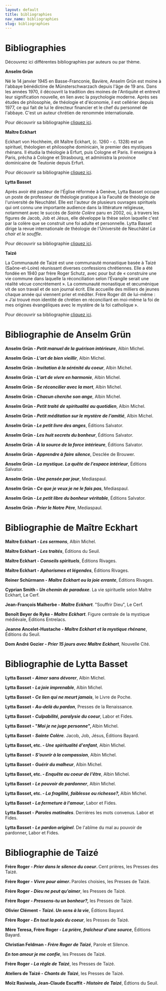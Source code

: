 ```yaml
---
layout: default
title: bibliographies
nav_name: bibliographies
slug: bibliographies
---
```



Bibliographies
==============

Découvrez ici différentes bibliographies par auteurs ou par thème.

<span style="font-weight: bold;">Anselm Grün</span>

Né le 14 janvier 1945 en Basse-Franconie, Bavière, Anselm Grün est moine à l'abbaye bénédictine de Münsterschwarzach depuis l'âge de 19 ans. Dans les années 1970, il découvrit la tradition des moines de l'Antiquité et entrevit leur signification nouvelle, en lien avec la psychologie moderne. Après ses études de philosophie, de théologie et d'économie, il est cellérier depuis 1977, ce qui fait de lui le directeur financier et le chef du personnel de l'abbaye. C'est un auteur chrétien de renommée internationale.

Pour découvrir sa bibliographie [cliquez ici](/anselm-gruen/).

<span style="font-weight: bold;">Maître Eckhart</span>

Eckhart von Hochheim, dit Maître Eckhart, (c. 1260 - c. 1328) est un spirituel, théologien et philosophe dominicain, le premier des mystiques rhénans. Il étudia la théologie à Erfurt, puis Cologne et Paris. Il enseigna à Paris, prêcha à Cologne et Strasbourg, et administra la province dominicaine de Teutonie depuis Erfurt.

Pour découvrir sa bibliographie [cliquez ici](/maitre-eckhart/).

<span style="font-weight: bold;">Lytta Basset</span>

Après avoir été pasteur de l'Église réformée à Genève, Lytta Basset occupe un poste de professeur de théologie pratique à la Faculté de théologie de l'université de Neuchâtel. Elle est l'auteur de plusieurs ouvrages spirituels qui ont connu une importante audience dans la littérature religieuse, notamment avec le succès de *Sainte Colère* paru en 2002, où, à travers les figures de Jacob, Job et Jésus, elle développe la thèse selon laquelle c'est par la colère que se construit une foi adulte et personnelle. Lytta Basset dirige la revue internationale de théologie de l'Université de Neuchâtel *La chair et le souffle*.

Pour découvrir sa bibliographie [cliquez ici](/lytta-basset/).

<span style="font-weight: bold;">Taizé</span>

La Communauté de Taizé <span style="font-weight: bold;"></span>est une communauté monastique basée à Taizé (Saône-et-Loire) réunissant diverses confessions chrétiennes. Elle a été fondée en 1940 par frère Roger Schutz, avec pour but de « construire une vie commune dans laquelle la réconciliation selon l’Évangile serait une réalité vécue concrètement ». La communauté monastique et œcuménique vit de son travail et de son journal écrit. Elle accueille des milliers de jeunes chaque année qui viennent prier et méditer. Frère Roger dit de lui-même : « J’ai trouvé mon identité de chrétien en réconciliant en moi-même la foi de mes origines évangéliques avec le mystère de la foi catholique ».

Pour découvrir sa bibliographie [cliquez ici](/taize/).

Bibliographie de Anselm Grün
============================

<span style="font-weight: bold;">Anselm Grün - <span style="font-style: italic;">Petit manuel de la guérison intérieure</span></span>, Albin Michel.

<span style="font-weight: bold;">Anselm Grün - <span style="font-style: italic;">L'art de bien vieillir</span></span>, Albin Michel.

<span style="font-weight: bold;">Anselm Grün - <span style="font-style: italic;">Invitation à la sérénité du coeur</span></span>, Albin Michel.

<span style="font-weight: bold;">Anselm Grün - <span style="font-style: italic;">L'art de vivre en harmonie</span></span>, Albin Michel.

<span style="font-weight: bold;">Anselm Grün - <span style="font-style: italic;">Se réconcilier avec la mort</span></span>, Albin Michel.

<span style="font-weight: bold;">Anselm Grün - <span style="font-style: italic;">Chacun cherche son ange</span></span>, Albin Michel.

<span style="font-weight: bold;">Anselm Grün - <span style="font-style: italic;">Petit traité de spiritualité au quotidien</span></span>, Albin Michel.

<span style="font-weight: bold;">Anselm Grün - <span style="font-style: italic;">Petit méditation sur le mystère de l'amitié</span></span>, Albin Michel.

<span style="font-weight: bold;">Anselm Grün - <span style="font-style: italic;">Le petit livre des anges</span></span>, Éditions Salvator.

<span style="font-weight: bold;">Anselm Grün - <span style="font-style: italic;">Les huit secrets du bonheur</span></span>, Éditions Salvator.

<span style="font-weight: bold;">Anselm Grün - <span style="font-style: italic;">À la source de la force intérieure</span></span>, Éditions Salvator.<span style="font-weight: bold;"></span>

<span style="font-weight: bold;">Anselm Grün - <span style="font-style: italic;">Apprendre à faire silence</span></span>, Desclée de Brouwer.

<span style="font-weight: bold;">Anselm Grün - <span style="font-style: italic;">La mystique. La quête de l'espace intérieur</span></span>, Éditions Salvator.

<span style="font-weight: bold;">Anselm Grün - <span style="font-style: italic;">Une pensée par jour</span></span>, Mediaspaul.

<span style="font-weight: bold;">Anselm Grün - <span style="font-style: italic;">Ce que je veux je ne le fais pas</span></span>, Mediaspaul.

<span style="font-weight: bold;">Anselm Grün - <span style="font-style: italic;">Le petit libre du bonheur véritable</span></span>, Éditions Salvator.

<span style="font-weight: bold;">Anselm Grün - <span style="font-style: italic;">Prier le Notre Père</span></span>, Mediaspaul.

Bibliographie de Maître Eckhart
===============================

<span style="font-weight: bold;">Maître Eckhart - <span style="font-style: italic;">Les sermons</span></span>, Albin Michel.

<span style="font-weight: bold;">Maître Eckhart - <span style="font-style: italic;">Les traités</span></span>, Éditions du Seuil.

<span style="font-weight: bold;">Maître Eckhart - <span style="font-style: italic;">Conseils spirituels</span></span>, Éditions Rivages.

<span style="font-weight: bold;">Maître Eckhart - <span style="font-style: italic;">Aphorismes et légendes</span></span>, Éditions Rivages.

<span style="font-weight: bold;">Reiner Schürmann - <span style="font-style: italic;">Maître Eckhart ou la joie errante</span></span>, Éditions Rivages.

<span style="font-weight: bold;">Cyprian Smith - <span style="font-style: italic;">Un chemin de paradoxe</span></span>. La vie spirituelle selon Maître Eckhart, Le Cerf.

<span style="font-weight: bold;">Jean-François Malherbe - <span style="font-style: italic;">Maître Eckhart</span></span>. "Souffrir Dieu", Le Cerf.

<span style="font-weight: bold;">Benoît Beyer de Ryke - <span style="font-style: italic;">Maître Eckhart</span></span>. Figure centrale de la mystique médiévale, Éditions Entrelacs.

<span style="font-weight: bold;">Jeanne Ancelet-Hustache - <span style="font-style: italic;">Maître Eckhart et la mystique rhénane</span></span>, Éditions du Seuil.

<span style="font-weight: bold;">Dom André Gozier - <span style="font-style: italic;">Prier 15 jours avec Maître Eckhart</span></span>, Nouvelle Cité.

Bibliographie de Lytta Basset
=============================

<span style="font-weight: bold;">Lytta Basset - <span style="font-style: italic;">Aimer sans dévorer</span></span>, Albin Michel.

<span style="font-weight: bold;">Lytta Basset - <span style="font-style: italic;">La joie imprenable</span></span>, Albin Michel.

<span style="font-weight: bold;">Lytta Basset - <span style="font-style: italic;">Ce lien qui ne meurt jamais</span></span>, le Livre de Poche.

<span style="font-weight: bold;">Lytta Basset - <span style="font-style: italic;">Au-delà du pardon</span></span>, Presses de la Renaissance.

<span style="font-weight: bold;">Lytta Basset - <span style="font-style: italic;">Culpabilité, paralysie du coeur</span></span>, Labor et Fides.

<span style="font-weight: bold;">Lytta Basset - "<span style="font-style: italic;">Moi je ne juge personne</span>", </span>Albin Michel.

<span style="font-weight: bold;">Lytta Basset - <span style="font-style: italic;">Sainte Colère</span></span>. Jacob, Job, Jésus, Éditions Bayard.

<span style="font-weight: bold;">Lytta Basset, etc. - <span style="font-style: italic;">Une spiritualité d'enfant</span></span>, Albin Michel.

<span style="font-weight: bold;">Lytta Basset - <span style="font-style: italic;">S'ouvrir à la compassion</span></span>, Albin Michel.

<span style="font-weight: bold;">Lytta Basset - <span style="font-style: italic;">Guérir du malheur</span></span>, Albin Michel.

<span style="font-weight: bold;">Lytta Basset, etc. - <span style="font-style: italic;">Enquête au coeur de l'être</span></span>, Albin Michel.

<span style="font-weight: bold;">Lytta Basset - <span style="font-style: italic;">Le pouvoir de pardonner</span></span>, Albin Michel.

<span style="font-weight: bold;">Lytta Basset, etc. - <span style="font-style: italic;">La fragilité, faiblesse ou richesse?, </span></span>Albin Michel.

<span style="font-weight: bold;">Lytta Basset - <span style="font-style: italic;">La fermeture à l'amour</span></span>, Labor et Fides.

<span style="font-weight: bold;">Lytta Basset - <span style="font-style: italic;">Paroles matinales</span></span>. Derrières les mots convenus. Labor et Fides.

<span style="font-weight: bold;">Lytta Basset - <span style="font-style: italic;">Le pardon originel</span></span>. De l'abîme du mal au pouvoir de pardonner, Labor et Fides.

Bibliographie de Taizé
======================

<span style="font-weight: bold;">Frère Roger - <span style="font-style: italic;">Prier dans le silence du coeur</span>. </span>Cent prières, les Presses des Taizé.

<span style="font-weight: bold;">Frère Roger - <span style="font-style: italic;">Vivre pour aimer</span>. </span>Paroles choisies, les Presses de Taizé.

<span style="font-weight: bold;">Frère Roger - <span style="font-style: italic;">Dieu ne peut qu'aimer</span></span>, les Presses de Taizé.

<span style="font-weight: bold;">Frère Roger - <span style="font-style: italic;">Pressens-tu un bonheur?, </span></span>les Presses de Taizé.

<span style="font-weight: bold;">Olivier Clément - <span style="font-style: italic;">Taizé. Un sens à la vie</span></span>, Éditions Bayard.

<span style="font-weight: bold;">Frère Roger - <span style="font-style: italic;">En tout la paix du coeur</span></span>, les Presses de Taizé.

<span style="font-weight: bold;">Mère Teresa, Frère Roger - <span style="font-style: italic;">La prière, fraîcheur d'une source</span></span>, Éditions Bayard.

<span style="font-weight: bold;">Christian Feldman - <span style="font-style: italic;">Frère Roger de Taizé</span></span>, Parole et Silence.

<span style="font-weight: bold;"><span style="font-style: italic;">En ton amour je me confie</span></span>, les Presses de Taizé.

<span style="font-weight: bold;">Frère Roger - <span style="font-style: italic;">La règle de Taizé</span></span>, les Presses de Taizé.

<span style="font-weight: bold;">Ateliers de Taizé - <span style="font-style: italic;">Chants de Taizé</span></span>, les Presses de Taizé.

<span style="font-weight: bold;">Moïz Rasiwala, Jean-Claude Escaffit - <span style="font-style: italic;">Histoire de Taizé</span></span>, Édtions du Seuil.

